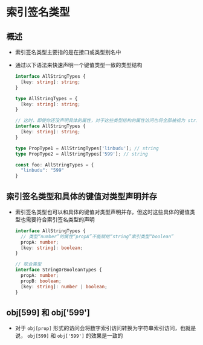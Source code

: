 # 索引签名类型

## 概述

  - 索引签名类型主要指的是在接口或类型别名中
  - 通过以下语法来快速声明一个键值类型一致的类型结构

    ```ts
    interface AllStringTypes {
      [key: string]: string;
    }

    type AllStringTypes = {
      [key: string]: string;
    }
    ```

    ```ts
    // 这时，即使你还没声明具体的属性，对于这些类型结构的属性访问也将全部被视为 string 类型
    interface AllStringTypes {
      [key: string]: string;
    }

    type PropType1 = AllStringTypes['linbudu']; // string
    type PropType2 = AllStringTypes['599']; // string

    const foo: AllStringTypes = {
      "linbudu": "599"
    }
    ```

## 索引签名类型和具体的键值对类型声明并存

  - 索引签名类型也可以和具体的键值对类型声明并存，但这时这些具体的键值类型也需要符合索引签名类型的声明

    ```ts
    interface AllStringTypes {
      // 类型“number”的属性“propA”不能赋给“string”索引类型“boolean”
      propA: number;
      [key: string]: boolean;
    }

    // 联合类型
    interface StringOrBooleanTypes {
      propA: number;
      propB: boolean;
      [key: string]: number | boolean;
    }
    ```

## obj[599] 和 obj['599']

  - 对于 `obj[prop]` 形式的访问会将数字索引访问转换为字符串索引访问，也就是说， `obj[599]` 和 `obj['599']` 的效果是一致的
